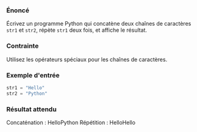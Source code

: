 ### Énoncé

Écrivez un programme Python qui concatène deux chaînes de caractères ```str1``` et ```str2```, répète ```str1``` deux fois, et affiche le résultat.

### Contrainte

Utilisez les opérateurs spéciaux pour les chaînes de caractères.

### Exemple d'entrée

```python
str1 = "Hello"
str2 = "Python"
```

### Résultat attendu

Concaténation : HelloPython
Répétition : HelloHello
